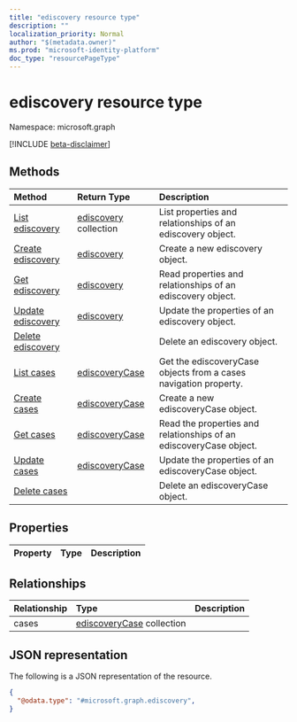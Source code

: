 ```yaml
---
title: "ediscovery resource type"
description: ""
localization_priority: Normal
author: "$(metadata.owner)"
ms.prod: "microsoft-identity-platform"
doc_type: "resourcePageType"
---
```


# ediscovery resource type

Namespace: microsoft.graph

[!INCLUDE [beta-disclaimer](../../includes/beta-disclaimer.md)]

## Methods

| Method                                            | Return Type                                       | Description                                                        |
| :------------------------------------------------ | :------------------------------------------------ | :----------------------------------------------------------------- |
| [List ediscovery](../api/ediscovery-list.md)      | [ediscovery](ediscovery.md) collection            | List properties and relationships of an ediscovery object.         |
| [Create ediscovery](../api/ediscovery-create.md)  | [ediscovery](ediscovery.md)                       | Create a new ediscovery object.                                    |
| [Get ediscovery](../api/ediscovery-get.md)        | [ediscovery](ediscovery.md)                       | Read properties and relationships of an ediscovery object.         |
| [Update ediscovery](../api/ediscovery-update.md)  | [ediscovery](ediscovery.md)                       | Update the properties of an ediscovery object.                     |
| [Delete ediscovery](../api/ediscovery-delete.md)  |                                                   | Delete an ediscovery object.                                       |
| [List cases](../api/ediscovery-list-cases.md)     | [ediscoveryCase](../resources/-ediscoverycase.md) | Get the ediscoveryCase objects from a cases navigation property.   |
| [Create cases](../api/ediscovery-post-cases.md)   | [ediscoveryCase](../resources/-ediscoverycase.md) | Create a new ediscoveryCase object.                                |
| [Get cases](../api/ediscovery-get-cases.md)       | [ediscoveryCase](../resources/-ediscoverycase.md) | Read the properties and relationships of an ediscoveryCase object. |
| [Update cases](../api/ediscovery-update-cases.md) | [ediscoveryCase](../resources/-ediscoverycase.md) | Update the properties of an ediscoveryCase object.                 |
| [Delete cases](../api/ediscovery-delete-cases.md) |                                                   | Delete an ediscoveryCase object.                                   |

## Properties

| Property | Type | Description |
| :------- | :--- | :---------- |

## Relationships

| Relationship | Type                                                        | Description |
| :----------- | :---------------------------------------------------------- | :---------- |
| cases        | [ediscoveryCase](../resources/ediscoverycase.md) collection |             |

## JSON representation

The following is a JSON representation of the resource.

<!-- {
  "blockType": "resource",
  "keyProperty": "id",
  "@odata.type": "microsoft.graph.ediscovery",
  "baseType": "microsoft.graph.entity",
  "openType": False
}
-->

```json
{
  "@odata.type": "#microsoft.graph.ediscovery",
}
```
